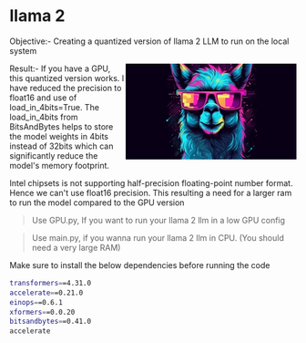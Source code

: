 # llama 2

Objective:- Creating a quantized version of llama 2 LLM to run on the local system 


<img align="right" src="https://github.com/deepakpillai/llama-2/blob/main/llama_300.jpg?raw=true" />

Result:- If you have a GPU, this quantized version works. I have reduced the precision to float16 and use of load_in_4bits=True. The load_in_4bits from BitsAndBytes helps to store the model weights in 4bits instead of 32bits which can significantly reduce the model's memory footprint. 


Intel chipsets is not supporting half-precision floating-point number format. Hence we can't use float16 precision. This resulting a need for a larger ram to run the model compared to the GPU version

> Use GPU.py, If you want to run your llama 2 llm in a low GPU config

> Use main.py, if you wanna run your llama 2 llm in CPU. (You should need a very large RAM)


Make sure to install the below dependencies before running the code
```sh
transformers==4.31.0
accelerate==0.21.0 
einops==0.6.1
xformers==0.0.20 
bitsandbytes==0.41.0
accelerate
```
